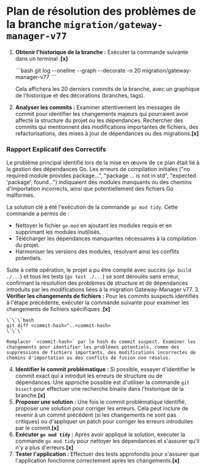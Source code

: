 # Plan de résolution des problèmes de la branche `migration/gateway-manager-v77`

1.  **Obtenir l'historique de la branche :** Exécuter la commande suivante dans un terminal :**[x]**

    \`\`\`bash
    git log --oneline --graph --decorate -n 20 migration/gateway-manager-v77
    \`\`\`

    Cela affichera les 20 derniers commits de la branche, avec un graphique de l'historique et des décorations (branches, tags).
2.  **Analyser les commits :** Examiner attentivement les messages de commit pour identifier les changements majeurs qui pourraient avoir affecté la structure du projet ou les dépendances. Rechercher des commits qui mentionnent des modifications importantes de fichiers, des refactorisations, des mises à jour de dépendances ou des migrations.**[x]**
### Rapport Explicatif des Correctifs

Le problème principal identifié lors de la mise en œuvre de ce plan était lié à la gestion des dépendances Go. Les erreurs de compilation initiales ("no required module provides package...", "package ... is not in std", "expected 'package', found...") indiquaient des modules manquants ou des chemins d'importation incorrects, ainsi que potentiellement des fichiers Go malformés.

La solution clé a été l'exécution de la commande `go mod tidy`. Cette commande a permis de :
- Nettoyer le fichier `go.mod` en ajoutant les modules requis et en supprimant les modules inutilisés.
- Télécharger les dépendances manquantes nécessaires à la compilation du projet.
- Harmoniser les versions des modules, résolvant ainsi les conflits potentiels.

Suite à cette opération, le projet a pu être compilé avec succès (`go build ./...`) et tous les tests (`go test ./...`) se sont déroulés sans erreur, confirmant la résolution des problèmes de structure et de dépendances introduits par les modifications liées à la migration Gateway-Manager v77.
3.  **Vérifier les changements de fichiers :** Pour les commits suspects identifiés à l'étape précédente, exécuter la commande suivante pour examiner les changements de fichiers spécifiques :**[x]**

    \`\`\`bash
    git diff <commit-hash>^..<commit-hash>
    \`\`\`

    Remplacer `<commit-hash>` par le hash du commit suspect. Examiner les changements pour identifier les problèmes potentiels, comme des suppressions de fichiers importants, des modifications incorrectes de chemins d'importation ou des conflits de fusion non résolus.
4.  **Identifier le commit problématique :** Si possible, essayer d'identifier le commit exact qui a introduit les erreurs de structure ou de dépendances. Une approche possible est d'utiliser la commande `git bisect` pour effectuer une recherche binaire dans l'historique de la branche.**[x]**
5.  **Proposer une solution :** Une fois le commit problématique identifié, proposer une solution pour corriger les erreurs. Cela peut inclure de revenir à un commit précédent (si les changements ne sont pas critiques) ou d'appliquer un patch pour corriger les erreurs introduites par le commit.**[x]**
6.  **Exécuter `go mod tidy` :** Après avoir appliqué la solution, exécuter la commande `go mod tidy` pour nettoyer les dépendances et s'assurer qu'il n'y a plus d'erreurs.**[x]**
7.  **Tester l'application :** Effectuer des tests approfondis pour s'assurer que l'application fonctionne correctement après les changements.**[x]**
